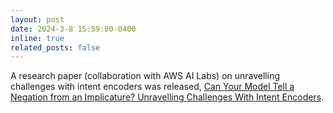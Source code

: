 ```yaml
---
layout: post
date: 2024-3-8 15:59:00-0400
inline: true
related_posts: false
---
```

A research paper (collaboration with AWS AI Labs) on unravelling challenges with intent encoders was released, [Can Your Model Tell a Negation from an Implicature? Unravelling Challenges With Intent Encoders](https://arxiv.org/pdf/2403.04314.pdf).

